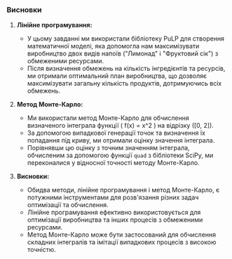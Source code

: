 ### Висновки

1. **Лінійне програмування:**
    - У цьому завданні ми використали бібліотеку PuLP для створення математичної моделі, яка допомогла нам максимізувати виробництво двох видів напоїв ("Лимонад" і "Фруктовий сік") з обмеженими ресурсами.
    - Після визначення обмежень на кількість інгредієнтів та ресурсів, ми отримали оптимальний план виробництва, що дозволяє максимізувати загальну кількість продуктів, дотримуючись всіх обмежень.

2. **Метод Монте-Карло:**
    - Ми використали метод Монте-Карло для обчислення визначеного інтеграла функції \( f(x) = x^2 \) на відрізку \([0, 2]\).
    - За допомогою випадкової генерації точок та визначення їх попадання під криву, ми отримали оцінку значення інтеграла.
    - Порівнявши цю оцінку з точним значенням інтеграла, обчисленим за допомогою функції `quad` з бібліотеки SciPy, ми переконалися у відносної точності методу Монте-Карло.

3. **Висновки:**
    - Обидва методи, лінійне програмування і метод Монте-Карло, є потужними інструментами для розв'язання різних задач оптимізації та обчислення.
    - Лінійне програмування ефективно використовується для оптимізації виробництва та інших процесів з обмеженими ресурсами.
    - Метод Монте-Карло може бути застосований для обчислення складних інтегралів та імітації випадкових процесів з високою точністю.
